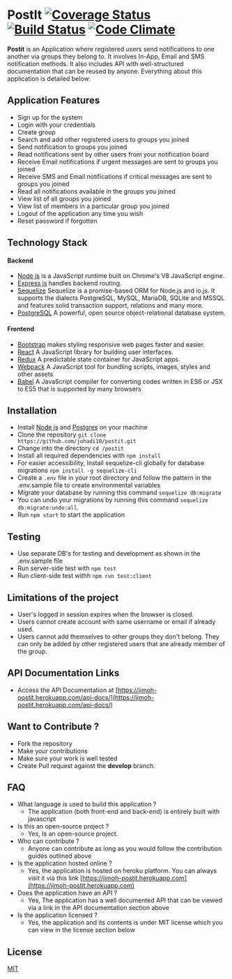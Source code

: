 # PostIt [![Coverage Status](https://coveralls.io/repos/github/johadi10/PostIt/badge.svg?branch=develop)](https://coveralls.io/github/johadi10/PostIt?branch=develop) [![Build Status](https://travis-ci.org/johadi10/PostIt.svg?branch=develop)](https://travis-ci.org/johadi10/PostIt) [![Code Climate](https://codeclimate.com/github/johadi10/PostIt/badges/gpa.svg)](https://codeclimate.com/github/johadi10/PostIt)

**Postit** is an Application where registered users send notifications to one another via groups they belong to. It involves In-App, Email and SMS notification methods. It also includes API with well-structured documentation that can be reused by anyone. Everything about this application is detailed below:
  
## Application Features

* Sign up for the system
* Login with your credentials
* Create group
* Search and add other registered users to groups you joined
* Send notification to groups you joined
* Read notifications sent by other users from your notification board
* Receive Email notifications if urgent messages are sent to groups you joined
* Receive SMS and Email notifications if critical messages are sent to groups you joined
* Read all notifications available in the groups you joined
* View list of all groups you joined
* View list of members in a particular group you joined
* Logout of the application any time you wish
* Reset password if forgotten

## Technology Stack

#### Backend
- [Node js](https://nodejs.org/en/) is a JavaScript runtime built on Chrome's V8 JavaScript engine.
- [Express js](http://expressjs.com/) handles backend routing.
- [Sequelize](http://docs.sequelizejs.com/) Sequelize is a promise-based ORM for Node.js and io.js. It supports the dialects PostgreSQL, MySQL, MariaDB, SQLite and MSSQL and features solid transaction support, relations and many more.
- [PostgreSQL](https://www.postgresql.org/) A powerful, open source object-relational database system.
#### Frontend
- [Bootstrap](https://getbootstrap.com/) makes styling responsive web pages faster and easier.
- [React](https://facebook.github.io/react/) A JavaScript library for building user interfaces.
- [Redux](http://redux.js.org/) A predictable state container for JavaScript apps.
- [Webpack](https://webpack.js.org/) A JavaScript tool for bundling scripts, images, styles and other assets
- [Babel](https://babeljs.io/) A JavaScript compiler for converting codes written in ES6 or JSX to ES5 that is supported by many browsers

## Installation

-   Install [Node js](https://nodejs.org/en/) and [Postgres](https://www.postgresql.org/) on your machine
-   Clone the repository `git clone https://github.com/johadi10/postit.git`
-   Change into the directory `cd /postit`
-   Install all required dependencies with `npm install`
-   For easier accessibility, Install sequelize-cli globally for database migrations `npm install -g sequelize-cli`
-   Create a `.env` file in your root directory and follow the pattern in the .env.sample file to create environmental variables
-   Migrate your database by running this command `sequelize db:migrate`
-   You can undo your migrations by running this command `sequelize db:migrate:undo:all`.
-   Run `npm start` to start the application

## Testing
-   Use separate DB's for testing and development as shown in the .env.sample file
-   Run server-side test with `npm test`
-   Run client-side test withh `npm run test:client`
## Limitations of the project
  * User's logged in session expires when the browser is closed.
  * Users cannot create account with same username or email if already used.
  * Users cannot add themselves to other groups they don't belong. They can only be added by other registered users that are already member of the group.
  
## API Documentation Links
- Access the API Documentation at [https://jimoh-postit.herokuapp.com/api-docs/](https://jimoh-postit.herokuapp.com/api-docs/)

## Want to Contribute ?
  * Fork the repository
  * Make your contributions
  * Make sure your work is well tested
  * Create Pull request against the **develop** branch.

## FAQ

* What language is used to build this application ?
  - The application (both front-end and back-end) is entirely built with javascript
* Is this an open-source project ?
  - Yes, Is an open-source project.
* Who can contribute ?
  - Anyone can contribute as long as you would follow the contribution guides outlined above
* Is the application hosted online ?
  - Yes, the application is hosted on heroku platform. You can always visit it via this link [https://jimoh-postit.herokuapp.com](https://jimoh-postit.herokuapp.com)
* Does the application have an API ?
  - Yes, The application has a well documented API that can be viewed via a link in the API documentation section above
* Is the application licensed ? 
  - Yes, the application and its contents is under MIT license which  you can view in the license section below
  
## License
[MIT](https://github.com/johadi10/PostIt/blob/develop/LICENSE)
